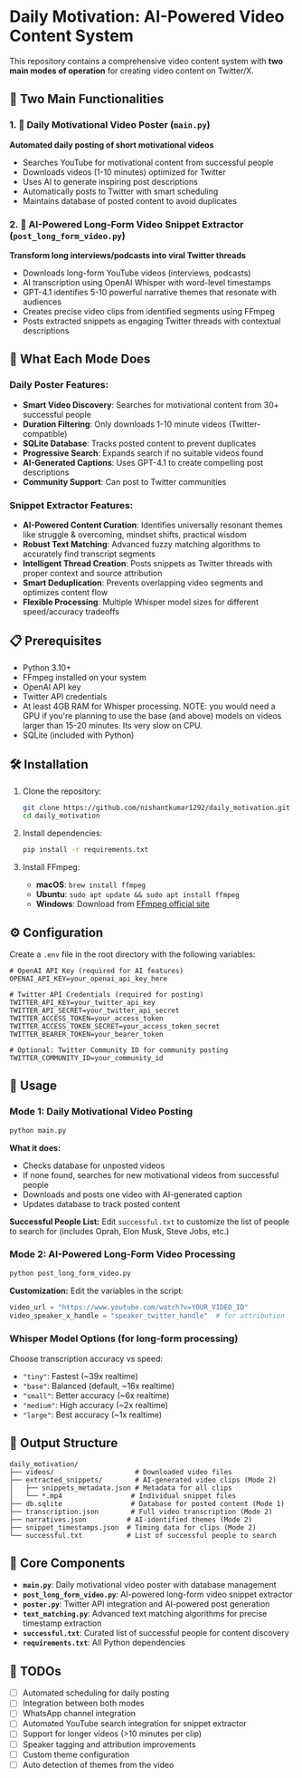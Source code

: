 # Daily Motivation: AI-Powered Video Content System

This repository contains a comprehensive video content system with **two main modes of operation** for creating video content on Twitter/X.

## 🎯 Two Main Functionalities

### 1. 📱 Daily Motivational Video Poster (`main.py`)
**Automated daily posting of short motivational videos**
- Searches YouTube for motivational content from successful people
- Downloads videos (1-10 minutes) optimized for Twitter
- Uses AI to generate inspiring post descriptions
- Automatically posts to Twitter with smart scheduling
- Maintains database of posted content to avoid duplicates

### 2. 🧠 AI-Powered Long-Form Video Snippet Extractor (`post_long_form_video.py`)
**Transform long interviews/podcasts into viral Twitter threads**
- Downloads long-form YouTube videos (interviews, podcasts)
- AI transcription using OpenAI Whisper with word-level timestamps
- GPT-4.1 identifies 5-10 powerful narrative themes that resonate with audiences
- Creates precise video clips from identified segments using FFmpeg
- Posts extracted snippets as engaging Twitter threads with contextual descriptions

## 🚀 What Each Mode Does

### Daily Poster Features:
- **Smart Video Discovery**: Searches for motivational content from 30+ successful people
- **Duration Filtering**: Only downloads 1-10 minute videos (Twitter-compatible)
- **SQLite Database**: Tracks posted content to prevent duplicates
- **Progressive Search**: Expands search if no suitable videos found
- **AI-Generated Captions**: Uses GPT-4.1 to create compelling post descriptions
- **Community Support**: Can post to Twitter communities

### Snippet Extractor Features:
- **AI-Powered Content Curation**: Identifies universally resonant themes like struggle & overcoming, mindset shifts, practical wisdom
- **Robust Text Matching**: Advanced fuzzy matching algorithms to accurately find transcript segments
- **Intelligent Thread Creation**: Posts snippets as Twitter threads with proper context and source attribution
- **Smart Deduplication**: Prevents overlapping video segments and optimizes content flow
- **Flexible Processing**: Multiple Whisper model sizes for different speed/accuracy tradeoffs

## 📋 Prerequisites

- Python 3.10+
- FFmpeg installed on your system
- OpenAI API key
- Twitter API credentials
- At least 4GB RAM for Whisper processing. NOTE: you would need a GPU if you're planning to use the base (and above) models on videos larger than 15-20 minutes. Its very slow on CPU.
- SQLite (included with Python)

## 🛠 Installation

1. Clone the repository:
   ```bash
   git clone https://github.com/nishantkumar1292/daily_motivation.git
   cd daily_motivation
   ```

2. Install dependencies:
   ```bash
   pip install -r requirements.txt
   ```

3. Install FFmpeg:
   - **macOS**: `brew install ffmpeg`
   - **Ubuntu**: `sudo apt update && sudo apt install ffmpeg`
   - **Windows**: Download from [FFmpeg official site](https://ffmpeg.org/download.html)

## ⚙️ Configuration

Create a `.env` file in the root directory with the following variables:

```env
# OpenAI API Key (required for AI features)
OPENAI_API_KEY=your_openai_api_key_here

# Twitter API Credentials (required for posting)
TWITTER_API_KEY=your_twitter_api_key
TWITTER_API_SECRET=your_twitter_api_secret
TWITTER_ACCESS_TOKEN=your_access_token
TWITTER_ACCESS_TOKEN_SECRET=your_access_token_secret
TWITTER_BEARER_TOKEN=your_bearer_token

# Optional: Twitter Community ID for community posting
TWITTER_COMMUNITY_ID=your_community_id
```

## 🚀 Usage

### Mode 1: Daily Motivational Video Posting
```bash
python main.py
```
**What it does:**
- Checks database for unposted videos
- If none found, searches for new motivational videos from successful people
- Downloads and posts one video with AI-generated caption
- Updates database to track posted content

**Successful People List:** Edit `successful.txt` to customize the list of people to search for (includes Oprah, Elon Musk, Steve Jobs, etc.)

### Mode 2: AI-Powered Long-Form Video Processing
```bash
python post_long_form_video.py
```
**Customization:** Edit the variables in the script:
```python
video_url = "https://www.youtube.com/watch?v=YOUR_VIDEO_ID"
video_speaker_x_handle = "speaker_twitter_handle"  # for attribution
```

### Whisper Model Options (for long-form processing)
Choose transcription accuracy vs speed:
- `"tiny"`: Fastest (~39x realtime)
- `"base"`: Balanced (default, ~16x realtime)
- `"small"`: Better accuracy (~6x realtime)
- `"medium"`: High accuracy (~2x realtime)
- `"large"`: Best accuracy (~1x realtime)

## 📁 Output Structure

```
daily_motivation/
├── videos/                    # Downloaded video files
├── extracted_snippets/        # AI-generated video clips (Mode 2)
│   ├── snippets_metadata.json # Metadata for all clips
│   └── *.mp4                 # Individual snippet files
├── db.sqlite                 # Database for posted content (Mode 1)
├── transcription.json        # Full video transcription (Mode 2)
├── narratives.json          # AI-identified themes (Mode 2)
├── snippet_timestamps.json  # Timing data for clips (Mode 2)
└── successful.txt           # List of successful people to search
```

## 🔧 Core Components

- **`main.py`**: Daily motivational video poster with database management
- **`post_long_form_video.py`**: AI-powered long-form video snippet extractor
- **`poster.py`**: Twitter API integration and AI-powered post generation
- **`text_matching.py`**: Advanced text matching algorithms for precise timestamp extraction
- **`successful.txt`**: Curated list of successful people for content discovery
- **`requirements.txt`**: All Python dependencies


## 🎯 TODOs

- [ ] Automated scheduling for daily posting
- [ ] Integration between both modes
- [ ] WhatsApp channel integration
- [ ] Automated YouTube search integration for snippet extractor
- [ ] Support for longer videos (>10 minutes per clip)
- [ ] Speaker tagging and attribution improvements
- [ ] Custom theme configuration
- [ ] Auto detection of themes from the video
